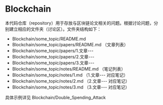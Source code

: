 # Blockchain

本代码仓库（repository）用于存放与区块链论文相关的问题。根据讨论问题，分别建立相应的文件夹（讨论区）。文件夹结构如下：

* Blockchain/some_topic/README.md
* Blockchain/some_topic/papers/README.md  （文章列表）
* Blockchain/some_topic/papers/1.文章---
* Blockchain/some_topic/papers/2.文章---
* Blockchain/some_topic/papers/3.文章---
* Blockchain/some_topic/notes/README.md  （笔记列表）
* Blockchain/some_topic/notes/1.md  （1.文章--- 对应笔记）
* Blockchain/some_topic/notes/2.md  （2.文章--- 对应笔记）
* Blockchain/some_topic/notes/3.md  （3.文章--- 对应笔记）

具体示例详见 Blockchain/Double_Spending_Attack

